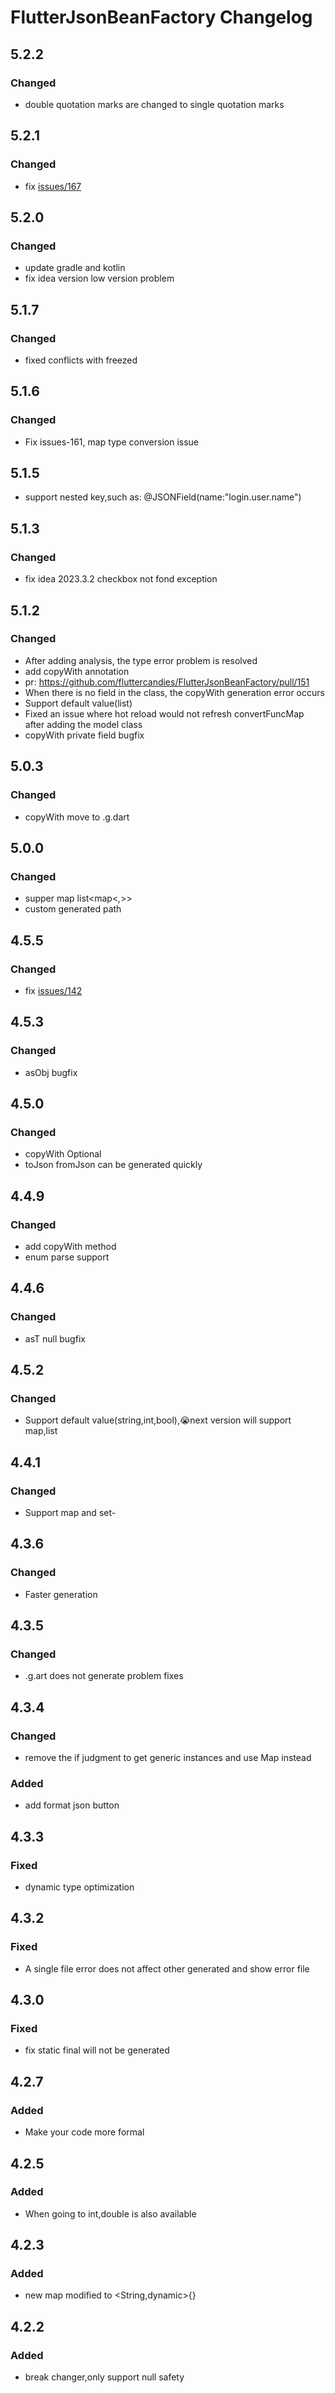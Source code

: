<!-- Keep a Changelog guide -> https://keepachangelog.com -->

# FlutterJsonBeanFactory Changelog


## 5.2.2

### Changed

- double quotation marks are changed to single quotation marks

## 5.2.1

### Changed

- fix [issues/167](https://github.com/fluttercandies/FlutterJsonBeanFactory/issues/167)


## 5.2.0

### Changed

- update gradle and kotlin
- fix idea version low version problem

## 5.1.7

### Changed

- fixed conflicts with freezed

## 5.1.6

### Changed

- Fix issues-161, map type conversion issue

## 5.1.5

- support nested key,such as: @JSONField(name:"login.user.name")

## 5.1.3

### Changed

- fix idea 2023.3.2 checkbox not fond exception

## 5.1.2

### Changed

- After adding analysis, the type error problem is resolved
- add copyWith annotation
- pr: https://github.com/fluttercandies/FlutterJsonBeanFactory/pull/151
- When there is no field in the class, the copyWith generation error occurs
- Support default value(list)
- Fixed an issue where hot reload would not refresh convertFuncMap after adding the model class
- copyWith private field bugfix

## 5.0.3

### Changed

- copyWith move to .g.dart

## 5.0.0

### Changed

- supper map list<map<*,*>>
- custom generated path

## 4.5.5

### Changed

- fix [issues/142](https://github.com/fluttercandies/FlutterJsonBeanFactory/issues/142)

## 4.5.3

### Changed

- asObj bugfix

## 4.5.0

### Changed

- copyWith Optional
- toJson fromJson can be generated quickly

## 4.4.9

### Changed

- add copyWith method
- enum parse support

## 4.4.6

### Changed

- asT null bugfix

## 4.5.2

### Changed

- Support default value(string,int,bool),😭next version will support map,list

## 4.4.1

### Changed

- Support map and set-

## 4.3.6

### Changed

- Faster generation

## 4.3.5

### Changed

- .g.art does not generate problem fixes

## 4.3.4

### Changed

- remove the if judgment to get generic instances and use Map instead

### Added

- add format json button

## 4.3.3

### Fixed

- dynamic type optimization

## 4.3.2

### Fixed

- A single file error does not affect other generated and show error file

## 4.3.0

### Fixed

- fix static final will not be generated

## 4.2.7

### Added

- Make your code more formal

## 4.2.5

### Added

- When going to int,double is also available

## 4.2.3

### Added

- new map modified to <String,dynamic>{}

## 4.2.2

### Added

- break changer,only support null safety
